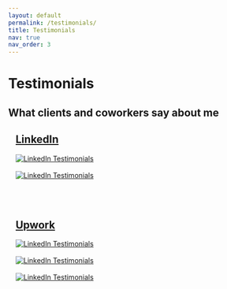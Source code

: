 ```yaml
---
layout: default
permalink: /testimonials/
title: Testimonials
nav: true
nav_order: 3
---
```


<div class="post">

  <div class="header-bar">
    <h1 class="text-center">Testimonials</h1>
    <h2 class="text-center">What clients and coworkers say about me</h2>
  </div>

  <div class="testimonial-section">
    <h2 class="text-center"><a href="https://www.linkedin.com/in/pablonm/" target="_blank">LinkedIn</a></h2>
    <div class="testimonial-images">
      <a href="https://www.linkedin.com/in/pablonm/" target="_blank">
        <img src="{{ '/assets/img/linkedin1.png' | relative_url }}" 
             alt="LinkedIn Testimonials"
             class="img-fluid rounded z-depth-1" 
             style="max-width: 100%; height: auto;" />
      </a>
      <br/>
      <br/>
      <a href="https://www.linkedin.com/in/pablonm/" target="_blank">
        <img src="{{ '/assets/img/linkedin2.png' | relative_url }}" 
             alt="LinkedIn Testimonials"
             class="img-fluid rounded z-depth-1"
             style="max-width: 100%; height: auto;" />
      </a>
    </div>
  </div>

  <br/>
  <br/>
  <br/>

  <div class="testimonial-section">
    <h2 class="text-center"><a href="https://www.upwork.com/freelancers/~01ee396571902d1d49" target="_blank">Upwork</a></h2>
    <div class="testimonial-images">
      <a href="https://www.upwork.com/freelancers/~01ee396571902d1d49" target="_blank">
        <img src="{{ '/assets/img/upwork1.png' | relative_url }}" 
             alt="LinkedIn Testimonials"
             class="img-fluid rounded z-depth-1" 
             style="max-width: 100%; height: auto;" />
      </a>
      <br/>
      <br/>
      <a href="https://www.upwork.com/freelancers/~01ee396571902d1d49" target="_blank">
        <img src="{{ '/assets/img/upwork2.png' | relative_url }}" 
             alt="LinkedIn Testimonials"
             class="img-fluid rounded z-depth-1"
             style="max-width: 100%; height: auto;" />
      </a>
      <br/>
      <br/>
      <a href="https://www.upwork.com/freelancers/~01ee396571902d1d49" target="_blank">
        <img src="{{ '/assets/img/upwork3.png' | relative_url }}" 
             alt="LinkedIn Testimonials"
             class="img-fluid rounded z-depth-1"
             style="max-width: 100%; height: auto;" />
      </a>
    </div>
  </div>

</div>

<style>
.testimonial-section {
  width: 100%;
  padding: 0 15px;
}

.testimonial-images {
  max-width: 800px;
  margin: 0 auto;
}

@media (max-width: 768px) {
  .testimonial-images {
    width: 100%;
  }
  
  .header-bar h1 {
    font-size: 3.5rem;
    word-wrap: break-word;
    padding: 0 10px;
  }

}
</style>
